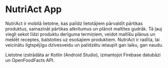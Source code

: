 # NutriAct App
NutriAct ir mobilā lietotne, kas palīdz lietotājiem pārvaldīt pārtikas produktus, samazināt pārtikas atkritumus un plānot maltītes gudrāk. Tā ļauj viegli sekot līdzi produktu derīguma termiņiem, veidot maltīšu plānus un meklēt receptes, balstoties uz esošajiem produktiem. NutriAct ir radīta, lai veicinātu ilgtspējīgu dzīvesveidu un palīdzētu ietaupīt gan laiku, gan naudu.

Lietotne izstrādāta ar Kotlin (Android Studio), izmantojot Firebase datubāzi un OpenFoodFacts API.
